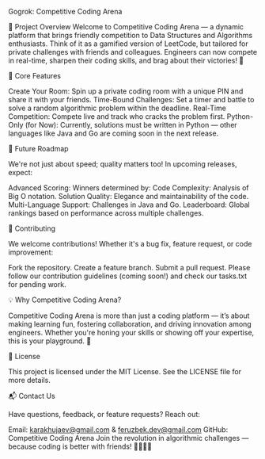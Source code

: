 Gogrok: Competitive Coding Arena

🎯 Project Overview
  Welcome to Competitive Coding Arena — a dynamic platform that brings friendly competition to Data Structures and Algorithms enthusiasts. Think of it as a gamified       version of LeetCode, but tailored for private challenges with friends and colleagues. Engineers can now compete in real-time, sharpen their coding skills, and brag      about their victories! 🚀
  

👾 Core Features

  Create Your Room: Spin up a private coding room with a unique PIN and share it with your friends.
  Time-Bound Challenges: Set a timer and battle to solve a random algorithmic problem within the deadline.
  Real-Time Competition: Compete live and track who cracks the problem first.
  Python-Only (for Now): Currently, solutions must be written in Python — other languages like Java and Go are coming soon in the next release.


🥇 Future Roadmap

  We're not just about speed; quality matters too! In upcoming releases, expect:
  
  Advanced Scoring: Winners determined by:
  Code Complexity: Analysis of Big O notation.
  Solution Quality: Elegance and maintainability of the code.
  Multi-Language Support: Challenges in Java and Go.
  Leaderboard: Global rankings based on performance across multiple challenges.


🤝 Contributing

  We welcome contributions! Whether it's a bug fix, feature request, or code improvement:
  
  Fork the repository.
  Create a feature branch.
  Submit a pull request.
  Please follow our contribution guidelines (coming soon!) and check our tasks.txt for pending work.


💡 Why Competitive Coding Arena?

  Competitive Coding Arena is more than just a coding platform — it’s about making learning fun, fostering collaboration, and driving innovation among engineers.          Whether you're honing your skills or showing off your expertise, this is your playground. 🌟


📄 License

  This project is licensed under the MIT License. See the LICENSE file for more details.


📬 Contact Us

  Have questions, feedback, or feature requests? Reach out:
  
  Email: karakhujaev@gmail.com & feruzbek.dev@gmail.com 
  GitHub: Competitive Coding Arena
  Join the revolution in algorithmic challenges — because coding is better with friends! 🧑‍💻👩‍💻
